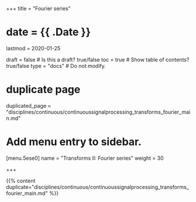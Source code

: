 +++
title = "Fourier series"

# date = {{ .Date }}
lastmod = 2020-01-25

draft = false  # Is this a draft? true/false
toc = true  # Show table of contents? true/false
type = "docs"  # Do not modify.

# duplicate page
duplicated_page = "disciplines/continuous/continuoussignalprocessing_transforms_fourier_main.md"

# Add menu entry to sidebar.
[menu.5ese0]
name = "Transforms II: Fourier series"
weight = 30

+++

{{% content duplicate="disciplines/continuous/continuoussignalprocessing_transforms_fourier_main.md" %}}
